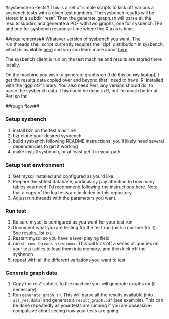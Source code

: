 #sysbench-io-tests#
This is a set of simple scripts to kick off various a sysbench tests with a given test numbers.  The sysbench results will be stored in a subdir 'res#'.  Then the generate_graph.sh will parse all the results subdirs and generate a PDF with two graphs, one for sysbench TPS and one for sysbench response time where the X axis is time.

##requirements##
Whatever version of sysbench you want.  The run.threads shell script currently requires the 'zipf' distribution in sysbench, which is available [here](https://code.launchpad.net/~vadim-tk/sysbench/zipf-distribution) and you can learn more about [here](http://www.mysqlperformanceblog.com/2012/05/09/new-distribution-of-random-generator-for-sysbench-zipf/)

The sysbench client is run on the test machine and results are stored there locally.

On the machine you wish to generate graphs on (I do this on my laptop), I get the results data copied over and beyond that I need to have 'R' installed with the 'ggplot2' library.  You also need Perl, any version should do, to parse the sysbench data.  This could be done in R, but I'm much better at Perl so far.  


##rough flow##

### Setup sysbench ###
1. install bzr on the test machine
1. bzr clone your desired sysbench
1. build sysbench following README instructions, you'll likely need several dependencies to get it working
1. make install sysbench, or at least get it in your path

### Setup test environment ###
1. Get mysql installed and configured as you'd like.
1. Prepare the sbtest database, particularly pay attention to how many tables you need.  I'd recommend following the instructions [here](http://www.percona.com/docs/wiki/benchmark:sysbench:olpt.lua).  Note that a copy of the lua tests are included in this repository.
1. Adjust run.threads with the parameters you want.  

### Run test ###
1. Be sure mysql is configured as you want for your test run
1. Document what you are testing for the test run (pick a number for it).  See results_list.txt.
1. Restart mysql so you have a level playing field
1. run `sh run.threads <testnum>`.  This will kick off a series of queries on your test tables to load them into memory, and then kick off the sysbench.
1. repeat with all the different variations you want to test

### Generate graph data ###
1. Copy the res* subdirs to the machine you will generate graphs on (if necessary)
1. Run `generate_graph.sh`.  This will parse all the results available (into `all_res.data`) and generate a `result_graph.pdf` (see example).  This can be done repeatedly as your tests are running if you are obsessive-compulsive about seeing how your tests are going.
